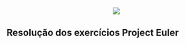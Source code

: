 <h1 align="center">
  <img src="https://raw.githubusercontent.com/verloka/Project-Euler/master/march/logo.jpg">
</h1>

<h2>Resolução dos exercícios Project Euler</h2>
